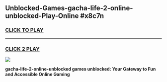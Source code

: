 
## Unblocked-Games-gacha-life-2-online-unblocked-Play-Online #x8c7n
<h3>
<a href="https://news.freeplayer.one?title=gacha-life-2-online-unblocked&ref=3">CLICK TO PLAY</a></h3>
<hr>

<h3>
<a href="https://news.freeplayer.one?title=gacha-life-2-online-unblocked&ref=3">CLICK 2 PLAY</a>
  
</h3>

<a href="https://news.freeplayer.one?title=gacha-life-2-online-unblocked&ref=3"><img src="https://clearcache.store/games.png"></a>


**gacha-life-2-online-unblocked games unblocked: Your Gateway to Fun and Accessible Online Gaming**
